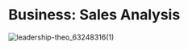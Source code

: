 # Business: Sales Analysis
![leadership-theo_63248316(1)](https://github.com/Juny2312/Business_Analysis/assets/121748398/58042ac6-9c9a-4551-96dc-05c1a3923351)

